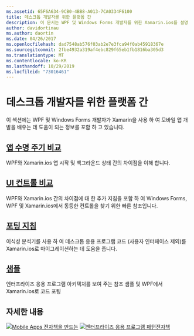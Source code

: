 ```yaml
---
ms.assetid: 65F6A634-9CB0-4BB8-A013-7CA0334F6100
title: 데스크톱 개발자를 위한 플랫폼 간
description: 이 문서는 WPF 및 Windows Forms 개발자를 위한 Xamarin.ios를 설명 하는 다양 한 가이드에 연결 됩니다. 연결 된 콘텐츠는 응용 프로그램 수명 주기, UI 컨트롤, 포팅 지침 및 샘플을 탐색 합니다.
author: davidortinau
ms.author: daortin
ms.date: 04/26/2017
ms.openlocfilehash: dad7548ab576f03ab2e7e3fca94f0ab45918367e
ms.sourcegitcommit: 2fbe4932a319af4ebc829f65eb1fb1816ba305d3
ms.translationtype: MT
ms.contentlocale: ko-KR
ms.lasthandoff: 10/29/2019
ms.locfileid: "73016461"
---
```

# <a name="cross-platform-for-desktop-developers"></a>데스크톱 개발자를 위한 플랫폼 간

이 섹션에는 WPF 및 Windows Forms 개발자가 Xamarin을 사용 하 여 모바일 앱 개발을 배우는 데 도움이 되는 정보를 포함 하 고 있습니다.

## <a name="app-lifecycle-comparison"></a>[앱 수명 주기 비교](lifecycle.md)

WPF와 Xamarin.ios 앱 시작 및 백그라운드 상태 간의 차이점을 이해 합니다.

## <a name="ui-controls-comparison"></a>[UI 컨트롤 비교](controls/index.md)

WPF와 Xamarin.ios 간의 차이점에 대 한 추가 지침을 포함 하 여 Windows Forms, WPF 및 Xamarin.ios에서 동등한 컨트롤을 찾기 위한 빠른 참조입니다.

## <a name="porting-guidance"></a>[포팅 지침](porting.md)

이식성 분석기를 사용 하 여 데스크톱 응용 프로그램 코드 (사용자 인터페이스 제외)를 Xamarin.ios로 마이그레이션하는 데 도움을 줍니다.

## <a name="samples"></a>[샘플](samples.md)

엔터프라이즈 응용 프로그램 아키텍처를 보여 주는 참조 샘플 및 WPF에서 Xamarin.ios로 코드 포팅

## <a name="learn-more"></a>자세한 내용

[![Mobile Apps 전자책을 만드는](images/creating-sml.png)](~/xamarin-forms/creating-mobile-apps-xamarin-forms/index.md) [![엔터프라이즈 응용 프로그램 패턴전자책](images/enterprise-sml.png)](~/xamarin-forms/enterprise-application-patterns/index.md)
